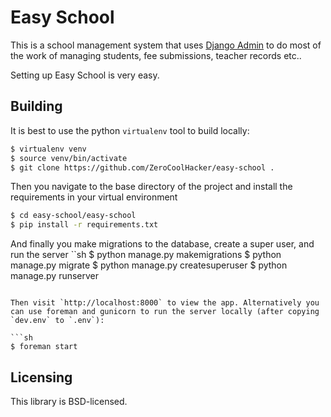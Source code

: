 # Easy School

This is a school management system that uses
[Django Admin](https://www.google.com/search?client=opera&q=django+admin&sourceid=opera&ie=UTF-8&oe=UTF-8) to 
do most of the work of managing students, fee submissions, teacher records etc..

Setting up Easy School is very easy.

## Building

It is best to use the python `virtualenv` tool to build locally:

```sh
$ virtualenv venv
$ source venv/bin/activate
$ git clone https://github.com/ZeroCoolHacker/easy-school .
```
Then you navigate to the base directory of the project and install the requirements in your virtual environment

```sh
$ cd easy-school/easy-school
$ pip install -r requirements.txt
```
And finally you make migrations to the database, create a super user, and run the server
``sh
$ python manage.py makemigrations
$ python manage.py migrate
$ python manage.py createsuperuser
$ python manage.py runserver
```

Then visit `http://localhost:8000` to view the app. Alternatively you
can use foreman and gunicorn to run the server locally (after copying
`dev.env` to `.env`):

```sh
$ foreman start
```
## Licensing

This library is BSD-licensed.

